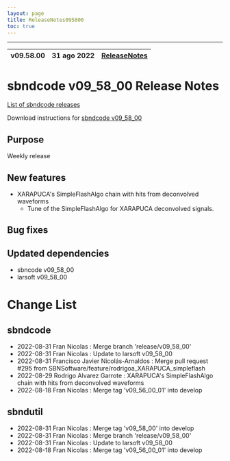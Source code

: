 ```yaml
---
layout: page
title: ReleaseNotes095800
toc: true
---
```


-----------------------------------------------------------------------------
| v09.58.00 | 31 ago 2022 | [ReleaseNotes](ReleaseNotes095800.html) |
| --- | --- | --- |



sbndcode v09_58_00 Release Notes
=======================================================================================

[List of sbndcode releases](List_of_SBND_code_releases.html)

Download instructions for [sbndcode v09_58_00](http://scisoft.fnal.gov/scisoft/bundles/sbnd/v09_58_00/sbndcode-v09_58_00.html)

Purpose
---------------------------------------------------
Weekly release

New features
---------------------------------------------------
* XARAPUCA's SimpleFlashAlgo chain with hits from deconvolved waveforms
  * Tune of the SimpleFlashAlgo for XARAPUCA deconvolved signals.

Bug fixes
---------------------------------------------------

Updated dependencies
---------------------------------------------------
* sbncode v09_58_00
* larsoft v09_58_00

Change List
==========================================

sbndcode
---------------------------------------------------

* 2022-08-31  Fran Nicolas : Merge branch 'release/v09_58_00'
* 2022-08-31  Fran Nicolas : Update to larsoft v09_58_00
* 2022-08-31  Francisco Javier Nicolás-Arnaldos : Merge pull request #295 from SBNSoftware/feature/rodrigoa_XARAPUCA_simpleflash
* 2022-08-29  Rodrigo Alvarez Garrote : XARAPUCA's SimpleFlashAlgo chain with hits from deconvolved waveforms
* 2022-08-18  Fran Nicolas : Merge tag 'v09_56_00_01' into develop

sbndutil
---------------------------------------------------

* 2022-08-31  Fran Nicolas : Merge tag 'v09_58_00' into develop
* 2022-08-31  Fran Nicolas : Merge branch 'release/v09_58_00'
* 2022-08-31  Fran Nicolas : Update to larsoft v09_58_00
* 2022-08-18  Fran Nicolas : Merge tag 'v09_56_00_01' into develop
